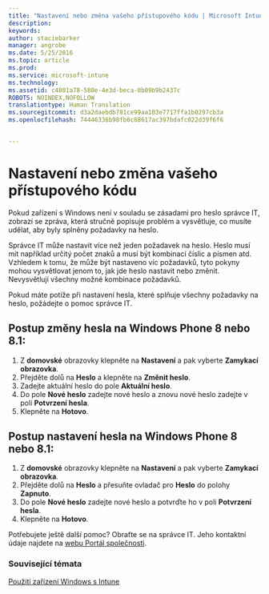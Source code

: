 ```yaml
---
title: "Nastavení nebo změna vašeho přístupového kódu | Microsoft Intune"
description: 
keywords: 
author: staciebarker
manager: angrobe
ms.date: 5/25/2016
ms.topic: article
ms.prod: 
ms.service: microsoft-intune
ms.technology: 
ms.assetid: c4801a78-580e-4e3d-beca-0b09b9b2437c
ROBOTS: NOINDEX,NOFOLLOW
translationtype: Human Translation
ms.sourcegitcommit: d3a2daebdb781ce99aa103e7717ffa1b0297cb3a
ms.openlocfilehash: 74446336b98fb0c88617ac397bdafc022d39f6f6


---
```


# Nastavení nebo změna vašeho přístupového kódu

Pokud zařízení s Windows není v souladu se zásadami pro heslo správce IT, zobrazí se zpráva, která stručně popisuje problém a vysvětluje, co musíte udělat, aby byly splněny požadavky na heslo.

Správce IT může nastavit více než jeden požadavek na heslo. Heslo musí mít například určitý počet znaků a musí být kombinací číslic a písmen atd. Vzhledem k tomu, že může být nastaveno víc požadavků, tyto pokyny mohou vysvětlovat jenom to, jak jde heslo nastavit nebo změnit. Nevysvětlují všechny možné kombinace požadavků.

Pokud máte potíže při nastavení hesla, které splňuje všechny požadavky na heslo, požádejte o pomoc správce IT.

## Postup změny hesla na Windows Phone 8 nebo 8.1:

1. Z **domovské** obrazovky klepněte na **Nastavení** a pak vyberte **Zamykací obrazovka**.
2. Přejděte dolů na **Heslo** a klepněte na **Změnit heslo**.
3. Zadejte aktuální heslo do pole **Aktuální heslo**.
4. Do pole **Nové heslo** zadejte nové heslo a znovu nové heslo zadejte v poli **Potvrzení hesla**.
4. Klepněte na **Hotovo**.

## Postup nastavení hesla na Windows Phone 8 nebo 8.1:

1. Z **domovské** obrazovky klepněte na **Nastavení** a pak vyberte **Zamykací obrazovka**.
2. Přejděte dolů na **Heslo** a přesuňte ovladač pro **Heslo** do polohy **Zapnuto**.
3. Do pole **Nové heslo** zadejte nové heslo a potvrďte ho v poli **Potvrzení hesla**.
4. Klepněte na **Hotovo**.

Potřebujete ještě další pomoc? Obraťte se na správce IT. Jeho kontaktní údaje najdete na [webu Portál společnosti](http://portal.manage.microsoft.com).

### Související témata
[Použití zařízení Windows s Intune](using-your-windows-device-with-intune.md)



<!--HONumber=Aug16_HO4-->


